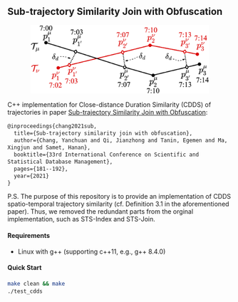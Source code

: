 ## Sub-trajectory Similarity Join with Obfuscation


<p align="center">
  <img src=".github/cdds_example.png" width="400">
</p>

C++ implementation for Close-distance Duration Similarity (CDDS) of trajectories in paper [Sub-trajectory Similarity Join with Obfuscation](https://people.eng.unimelb.edu.au/jianzhongq/papers/SSDBM2021_Sub-trajectorySimilarityJoin.pdf):


```
@inproceedings{chang2021sub,
  title={Sub-trajectory similarity join with obfuscation},
  author={Chang, Yanchuan and Qi, Jianzhong and Tanin, Egemen and Ma, Xingjun and Samet, Hanan},
  booktitle={33rd International Conference on Scientific and Statistical Database Management},
  pages={181--192},
  year={2021}
}
```

P.S. The purpose of this repository is to provide an implementation of CDDS spatio-temporal trajectory similarity (cf. Definition 3.1 in the aforementioned paper). Thus, we removed the redundant parts from the orginal implementation, such as STS-Index and STS-Join.

#### Requirements

- Linux with g++ (supporting c++11, e.g., g++ 8.4.0)

#### Quick Start

```bash
make clean && make
./test_cdds
```